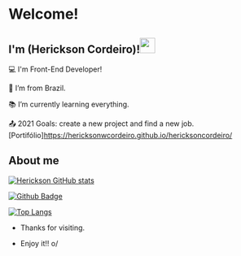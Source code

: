 # Welcome!

 

## I'm (Herickson Cordeiro)!<img src=https://github.com/TheDudeThatCode/TheDudeThatCode/blob/master/Assets/Earth.gif width="30">

 

:computer: I'm Front-End Developer!

:house_with_garden: I’m from Brazil.

:books: I’m currently learning everything.

:outbox_tray: 2021 Goals: create a new project and find a new job.
[Portifólio]https://hericksonwcordeiro.github.io/hericksoncordeiro/

 

## About me
[![Herickson GitHub stats](https://github-readme-stats.vercel.app/api?username=hericksonwcordeiro)](https://github.com/hericksonwcordeiro/github-readme-stats)

[![Github Badge](https://img.shields.io/badge/-Github-000?style=flat-square&logo=Github&logoColor=white&link=https://github.com/HericksonWCordeiro)](https://github.com/HericksonWCordeiro)

[![Top Langs](https://github-readme-stats.vercel.app/api/top-langs/?username=hericksonwcordeiro&layout=compact)](https://github.com/hericksonwcordeiro/github-readme-stats)



- Thanks for visiting.

- Enjoy it!! o/
